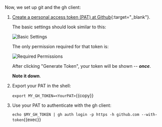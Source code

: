 Now, we set up git and the gh client:

1. [Create a personal access token (PAT) at Github](https://github.com/settings/personal-access-tokens/new){:target="_blank"}.

    The basic settings should look similar to this:

    ![Basic Settings](../assets/step4/BasicSettings.png)

    The only permission required for that token is:

    ![Required Permissions](../assets/step4/Permission.png)

    After clicking "Generate Token", your token will be shown -- ***once***.

    **Note it down**.
    
2. Export your PAT in the shell:

    `export MY_GH_TOKEN=<YourPAT>`{{copy}}

3. Use your PAT to authenticate with the gh client:

    `echo $MY_GH_TOKEN | gh auth login -p https -h github.com --with-token`{{exec}}

